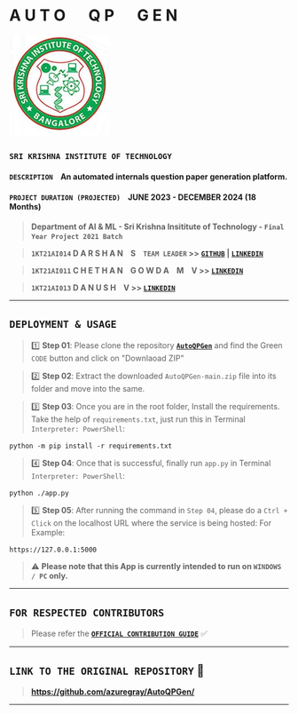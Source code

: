 # **A U T O &emsp; Q P &emsp; G E N**

![SKIT Emblem](https://raw.githubusercontent.com/azuregray/AutoQPGen/main/Assets/SKIT_Emblem.jpg)
### **`SRI KRISHNA INSTITUTE OF TECHNOLOGY`**

#### `DESCRIPTION` &ensp; An automated internals question paper generation platform.

#### `PROJECT DURATION (PROJECTED)` &ensp; JUNE 2023 - DECEMBER 2024 (18 Months)

> **Department of AI & ML - Sri Krishna Insititute of Technology - `Final Year Project 2021 Batch`**

> **`1KT21AI014` D A R S H A N &ensp; S &ensp; `TEAM LEADER` >> [**`GITHUB`**](https://github.com/azuregray/) | [**`LINKEDIN`**](https://linkedin.com/in/arcticblue)**

> **`1KT21AI011` C H E T H A N &ensp; G O W D A &ensp; M &ensp; V >> [**`LINKEDIN`**](https://www.linkedin.com/in/chethan-gowda-m-v-98a2a0229)**

> **`1KT21AI013` D A N U S H &ensp; V >> [**`LINKEDIN`**](https://www.linkedin.com/in/masterofseas)**

---
## **`DEPLOYMENT & USAGE`**
> 1️⃣ **Step 01**: Please clone the repository [**`AutoQPGen`**](https://github.com/azuregray/AutoQPGen) and find the Green `CODE` button and click on "Downlaoad ZIP"

> 2️⃣ **Step 02**: Extract the downloaded `AutoQPGen-main.zip` file into its folder and move into the same.

> 3️⃣ **Step 03**: Once you are in the root folder, Install the requirements. Take the help of `requirements.txt`, just run this in Terminal `Interpreter: PowerShell`:
```
python -m pip install -r requirements.txt
```

> 4️⃣ **Step 04**: Once that is successful, finally run `app.py` in Terminal `Interpreter: PowerShell`:
```
python ./app.py
```

> 5️⃣ **Step 05**: After running the command in `Step 04`, please do a `Ctrl + Click` on the localhost URL where the service is being hosted:
For Example:
```
https://127.0.0.1:5000
```


> ⚠️ **Please note that this App is currently intended to run on `WINDOWS / PC` only.**

---
## **`FOR RESPECTED CONTRIBUTORS`**
> Please refer the [**`OFFICIAL CONTRIBUTION GUIDE`**](https://docs.github.com/en/get-started/exploring-projects-on-github/contributing-to-a-project) ✅
---

## **`LINK TO THE ORIGINAL REPOSITORY`** 💙

> **https://github.com/azuregray/AutoQPGen/**

---
